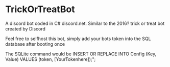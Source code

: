# TrickOrTreatBot

A discord bot coded in C# discord.net. Similar to the 2016? trick or treat bot created by Discord 


Feel free to selfhost this bot, simply add your bots token into the SQL database after booting once

The SQLite command would be
INSERT OR REPLACE INTO Config (Key, Value) VALUES (token, [YourTokenhere]);";
